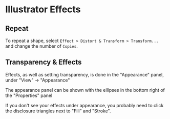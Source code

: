 # Illustrator Effects

## Repeat

To repeat a shape, select `Effect > Distort & Transform > Transform...` and change the number of `Copies`.

## Transparency & Effects

Effects, as well as setting transparency, is done in the "Appearance" panel, under "View" -> "Appearance"

The appearance panel can be shown with the ellipses in the bottom right of the "Properties" panel

If you don't see your effects under appearance, you probably need to click the disclosure triangles next to "Fill" and "Stroke".